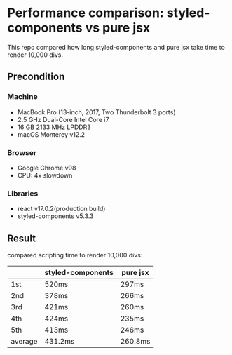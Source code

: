 # Performance comparison: styled-components vs pure jsx

This repo compared how long styled-components and pure jsx take time to render 10,000 divs.

## Precondition

### Machine

- MacBook Pro (13-inch, 2017, Two Thunderbolt 3 ports)
- 2.5 GHz Dual-Core Intel Core i7
- 16 GB 2133 MHz LPDDR3
- macOS Monterey v12.2

### Browser

- Google Chrome v98
- CPU: 4x slowdown

### Libraries

- react v17.0.2(production build)
- styled-components v5.3.3

## Result

compared scripting time to render 10,000 divs:

|         | styled-components | pure jsx |
| ------- | ----------------- | -------- |
| 1st     | 520ms             | 297ms    |
| 2nd     | 378ms             | 266ms    |
| 3rd     | 421ms             | 260ms    |
| 4th     | 424ms             | 235ms    |
| 5th     | 413ms             | 246ms    |
| average | 431.2ms           | 260.8ms  |
